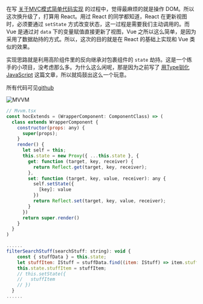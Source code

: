 在写 [关于MVC模式简单代码实现](http://www.yexiaochen.com/%E5%85%B3%E4%BA%8EMVC%E6%A8%A1%E5%BC%8F%E7%AE%80%E5%8D%95%E4%BB%A3%E7%A0%81%E5%AE%9E%E7%8E%B0/) 的过程中，觉得最麻烦的就是操作 DOM。所以这次换升级了，打算用 React。用过 React 的同学都知道，React 在更新视图时，必须要通过 `setState` 方式改变状态，这一过程是需要我们主动调用的。而 Vue 是通过对 `data` 下的变量赋值直接更新了视图，Vue 之所以这么简单，是因为采用了数据劫持的方式。所以，这次的目的就是在 React 的基础上实现和 Vue 类似的效果。

实现思路就是利用高阶组件里的反向继承对包裹组件的 `state` 劫持。这是一个练手的小项目，没考虑那么多。为什么这么闲呢，那是因为之前写了 [用Type驯化JavaScript](http://www.yexiaochen.com/%E7%94%A8Type%E9%A9%AF%E5%8C%96JavaScript/) 这篇文章，所以就捣鼓出这么一个玩意。

所有代码可见[github](https://github.com/yexiaochen/mvvm_react_typescript)

![MVVM](http://www.yexiaochen.com/images/mvvm_typescript_React.gif)

```JavaScript
// Mvvm.tsx
const hocExtends = (WrapperComponent: ComponentClass) => (
  class extends WrapperComponent {
    constructor(props: any) {
      super(props);
    }
    render() {
      let self = this;
      this.state = new Proxy({ ...this.state }, {
        get: function (target, key, receiver) {
          return Reflect.get(target, key, receiver);
        },
        set: function (target, key, value, receiver): any {
          self.setState({
            [key]: value
          })
          return Reflect.set(target, key, value, receiver);
        }
      })
      return super.render()
    }
  }
)

......
filterSearchStuff(searchStuff: string): void {
    const { stuffData } = this.state;
    let stuffItem: IStuff = stuffData.find((item: IStuff) => item.stuff === searchStuff)
    this.state.stuffItem = stuffItem;
    // this.setState({
    //   stuffItem
    // })
  }
......
```